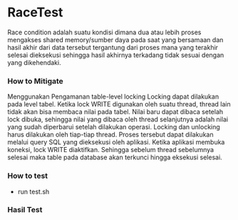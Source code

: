 # RaceTest
Race condition adalah suatu kondisi dimana dua atau lebih proses mengakses shared memory/sumber daya pada saat yang bersamaan dan hasil akhir dari data tersebut tergantung dari proses mana yang terakhir selesai dieksekusi sehingga hasil akhirnya terkadang tidak sesuai dengan yang dikehendaki.

### How to Mitigate
Menggunakan Pengamanan table-level locking
Locking dapat dilakukan pada level tabel. Ketika lock WRITE digunakan oleh suatu thread, thread lain tidak akan bisa membaca nilai pada tabel. Nilai baru dapat dibaca setelah lock dibuka, sehingga nilai yang dibaca oleh thread selanjutnya adalah nilai yang sudah diperbarui setelah dilakukan operasi. Locking dan unlocking harus dilakukan oleh tiap-tiap thread. Proses tersebut dapat dilakukan melalui query SQL yang dieksekusi oleh aplikasi. Ketika aplikasi membuka koneksi, lock WRITE diaktifkan. Sehingga sebelum thread sebelumnya selesai maka table pada database akan terkunci hingga eksekusi selesai.

### How to test
- run test.sh

### Hasil Test

